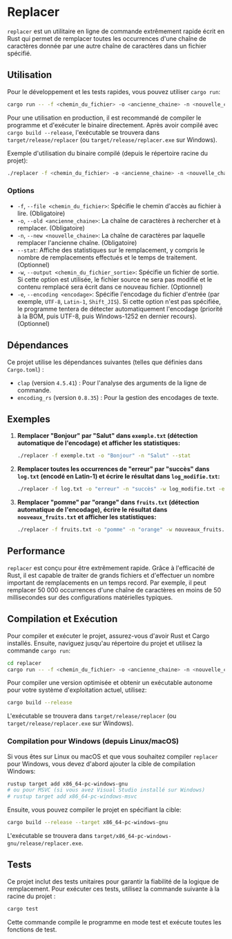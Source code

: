 # Replacer

`replacer` est un utilitaire en ligne de commande extrêmement rapide écrit en Rust qui permet de remplacer toutes les occurrences d'une chaîne de caractères donnée par une autre chaîne de caractères dans un fichier spécifié.

## Utilisation

Pour le développement et les tests rapides, vous pouvez utiliser `cargo run`:

```bash
cargo run -- -f <chemin_du_fichier> -o <ancienne_chaine> -n <nouvelle_chaine> [options]
```

Pour une utilisation en production, il est recommandé de compiler le programme et d'exécuter le binaire directement. Après avoir compilé avec `cargo build --release`, l'exécutable se trouvera dans `target/release/replacer` (ou `target/release/replacer.exe` sur Windows).

Exemple d'utilisation du binaire compilé (depuis le répertoire racine du projet):

```bash
./replacer -f <chemin_du_fichier> -o <ancienne_chaine> -n <nouvelle_chaine> [options]
```

### Options

*   `-f`, `--file <chemin_du_fichier>`: Spécifie le chemin d'accès au fichier à lire. (Obligatoire)
*   `-o`, `--old <ancienne_chaine>`: La chaîne de caractères à rechercher et à remplacer. (Obligatoire)
*   `-n`, `--new <nouvelle_chaine>`: La chaîne de caractères par laquelle remplacer l'ancienne chaîne. (Obligatoire)
*   `--stat`: Affiche des statistiques sur le remplacement, y compris le nombre de remplacements effectués et le temps de traitement. (Optionnel)
*   `-w`, `--output <chemin_du_fichier_sortie>`: Spécifie un fichier de sortie. Si cette option est utilisée, le fichier source ne sera pas modifié et le contenu remplacé sera écrit dans ce nouveau fichier. (Optionnel)
*   `-e`, `--encoding <encodage>`: Spécifie l'encodage du fichier d'entrée (par exemple, `UTF-8`, `Latin-1`, `Shift_JIS`). Si cette option n'est pas spécifiée, le programme tentera de détecter automatiquement l'encodage (priorité à la BOM, puis UTF-8, puis Windows-1252 en dernier recours). (Optionnel)

## Dépendances

Ce projet utilise les dépendances suivantes (telles que définies dans `Cargo.toml`) :

-   `clap` (version `4.5.41`) : Pour l'analyse des arguments de la ligne de commande.
-   `encoding_rs` (version `0.8.35`) : Pour la gestion des encodages de texte.

## Exemples

1.  **Remplacer "Bonjour" par "Salut" dans `exemple.txt` (détection automatique de l'encodage) et afficher les statistiques:**

    ```bash
    ./replacer -f exemple.txt -o "Bonjour" -n "Salut" --stat
    ```

2.  **Remplacer toutes les occurrences de "erreur" par "succès" dans `log.txt` (encodé en Latin-1) et écrire le résultat dans `log_modifie.txt`:**

    ```bash
    ./replacer -f log.txt -o "erreur" -n "succès" -w log_modifie.txt -e Latin-1
    ```

3.  **Remplacer "pomme" par "orange" dans `fruits.txt` (détection automatique de l'encodage), écrire le résultat dans `nouveaux_fruits.txt` et afficher les statistiques:**

    ```bash
    ./replacer -f fruits.txt -o "pomme" -n "orange" -w nouveaux_fruits.txt --stat
    ```

## Performance

`replacer` est conçu pour être extrêmement rapide. Grâce à l'efficacité de Rust, il est capable de traiter de grands fichiers et d'effectuer un nombre important de remplacements en un temps record. Par exemple, il peut remplacer 50 000 occurrences d'une chaîne de caractères en moins de 50 millisecondes sur des configurations matérielles typiques.

## Compilation et Exécution

Pour compiler et exécuter le projet, assurez-vous d'avoir Rust et Cargo installés. Ensuite, naviguez jusqu'au répertoire du projet et utilisez la commande `cargo run`:

```bash
cd replacer
cargo run -- -f <chemin_du_fichier> -o <ancienne_chaine> -n <nouvelle_chaine> [options]
```

Pour compiler une version optimisée et obtenir un exécutable autonome pour votre système d'exploitation actuel, utilisez:

```bash
cargo build --release
```

L'exécutable se trouvera dans `target/release/replacer` (ou `target/release/replacer.exe` sur Windows).

### Compilation pour Windows (depuis Linux/macOS)

Si vous êtes sur Linux ou macOS et que vous souhaitez compiler `replacer` pour Windows, vous devez d'abord ajouter la cible de compilation Windows:

```bash
rustup target add x86_64-pc-windows-gnu
# ou pour MSVC (si vous avez Visual Studio installé sur Windows)
# rustup target add x86_64-pc-windows-msvc
```

Ensuite, vous pouvez compiler le projet en spécifiant la cible:

```bash
cargo build --release --target x86_64-pc-windows-gnu
```

L'exécutable se trouvera dans `target/x86_64-pc-windows-gnu/release/replacer.exe`.

## Tests

Ce projet inclut des tests unitaires pour garantir la fiabilité de la logique de remplacement. Pour exécuter ces tests, utilisez la commande suivante à la racine du projet :

```bash
cargo test
```

Cette commande compile le programme en mode test et exécute toutes les fonctions de test.

